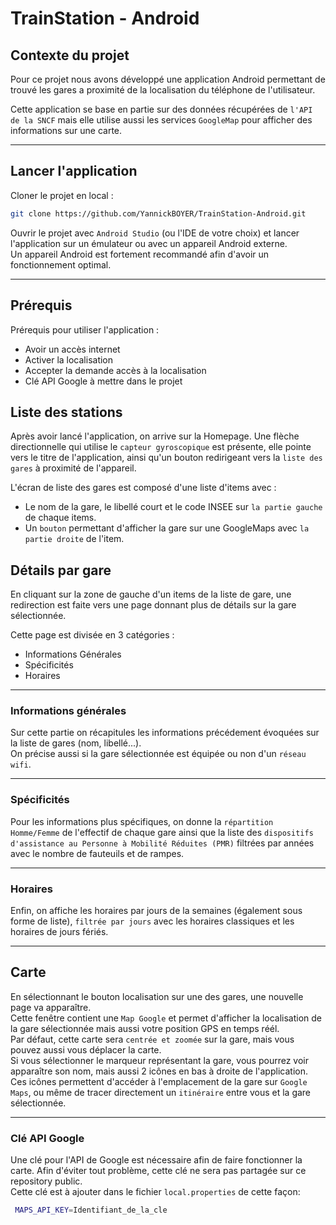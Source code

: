 # TrainStation - Android
## Contexte du projet

Pour ce projet nous avons développé une application Android permettant de trouvé les gares a proximité de la localisation du téléphone de l'utilisateur.

Cette application se base en partie sur des données récupérées de `l'API de la SNCF` mais elle utilise aussi les services `GoogleMap` pour afficher des informations sur une carte.

---

## Lancer l'application

Cloner le projet en local :
```sh
git clone https://github.com/YannickBOYER/TrainStation-Android.git
```

Ouvrir le projet avec `Android Studio` (ou l'IDE de votre choix) et lancer l'application sur un émulateur ou avec un appareil Android externe.\
Un appareil Android est fortement recommandé afin d'avoir un fonctionnement optimal.

---

## Prérequis

Prérequis pour utiliser l'application : 

- Avoir un accès internet
- Activer la localisation
- Accepter la demande accès à la localisation
- Clé API Google à mettre dans le projet

## Liste des stations

Après avoir lancé l'application, on arrive sur la Homepage. Une flèche directionnelle qui utilise le `capteur gyroscopique` est présente, elle pointe vers le titre de l'application, ainsi qu'un bouton redirigeant vers la `liste des gares` à proximité de l'appareil.

L'écran de liste des gares est composé d'une liste d'items avec :
- Le nom de la gare, le libellé court et le code INSEE sur `la partie gauche` de chaque items.
- Un `bouton` permettant d'afficher la gare sur une GoogleMaps avec `la partie droite` de l'item.

## Détails par gare
En cliquant sur la zone de gauche d'un items de la liste de gare, une redirection est faite vers une page donnant plus de détails sur la gare sélectionnée.

Cette page est divisée en 3 catégories : 
- Informations Générales
- Spécificités
- Horaires

---

### Informations générales
Sur cette partie on récapitules les informations précédement évoquées sur la liste de gares (nom, libellé...).\
On précise aussi si la gare sélectionnée est équipée ou non d'un `réseau wifi`.

---

### Spécificités
Pour les informations plus spécifiques, on donne la `répartition Homme/Femme` de l'effectif de chaque gare ainsi que la liste des `dispositifs d'assistance au Personne à Mobilité Réduites (PMR)` filtrées par années avec le nombre de fauteuils et de rampes.

---

### Horaires

Enfin, on affiche les horaires par jours de la semaines (également sous forme de liste), `filtrée par jours` avec les horaires classiques et les horaires de jours fériés.

---

## Carte
En sélectionnant le bouton localisation sur une des gares, une nouvelle page va apparaître.\
Cette fenêtre contient une `Map Google` et permet d'afficher la localisation de la gare sélectionnée mais aussi votre position GPS en temps réél.\
Par défaut, cette carte sera `centrée et zoomée` sur la gare, mais vous pouvez aussi vous déplacer la carte.\
Si vous sélectionner le marqueur représentant la gare, vous pourrez voir apparaître son nom, mais aussi 2 icônes en bas à droite de l'application.\
Ces icônes permettent d'accéder à l'emplacement de la gare sur `Google Maps`, ou même de tracer directement un `itinéraire` entre vous et la gare sélectionnée.

--- 

### Clé API Google
Une clé pour l'API de Google est nécessaire afin de faire fonctionner la carte. Afin d'éviter tout problème, cette clé ne sera pas partagée sur ce repository public.\
Cette clé est à ajouter dans le fichier `local.properties` de cette façon:
```sh
 MAPS_API_KEY=Identifiant_de_la_cle
 ```
